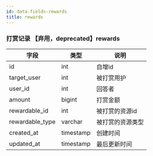 ```yaml
---
id: data-fields-rewards
title: rewards
---
```


### 打赏记录 【弃用，deprecated】rewards

| 字段 | 类型 | 说明 |
| ------ | ------ | ------ |
| id | int | 自增id |
| target_user | int | 被打赏用护 |
| user_id | int | 回答者 |
| amount | bigint | 打赏金额 |
| rewardable_id | int | 被打赏的资源id |
| rewardable_type | varchar | 被打赏的资源类型 |
| created_at | timestamp | 创建时间 |
| updated_at | timestamp | 最后更新时间 |
